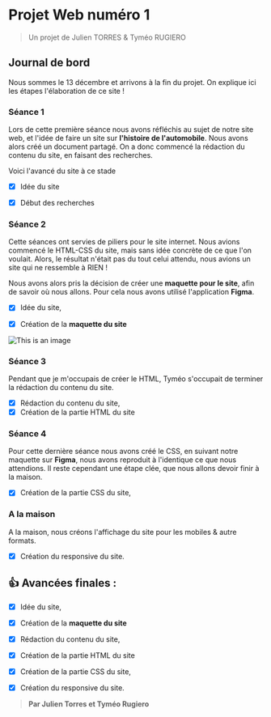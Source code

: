 # Projet Web numéro 1
> Un projet de Julien TORRES & Tyméo RUGIERO
## Journal de bord
Nous sommes le 13 décembre et arrivons à la fin du projet.
On explique ici les étapes l'élaboration de ce site !

### Séance 1
Lors de cette première séance nous avons réfléchis au sujet de notre site web, et l'idée de faire un site sur **l'histoire de l'automobile**.
Nous avons alors créé un document partagé. On a donc commencé la rédaction du contenu du site, en faisant des recherches.

Voici l'avancé du site à ce stade

- [x] Idée du site
- [x] Début des recherches


### Séance 2 
Cette séances ont servies de piliers pour le site internet. Nous avions commencé le HTML-CSS du site, mais sans idée concrète de ce que l'on voulait.
Alors, le résultat n'était pas du tout celui attendu, nous avions un site qui ne ressemble à RIEN !

Nous avons alors pris la décision de créer une **maquette pour le site**, afin de savoir où nous allons.
Pour cela nous avons utilisé l'application **Figma**.

- [x] Idée du site,
- [x] Création de la **maquette du site**


![This is an image](https://www.zupimages.net/up/22/50/we0a.png)

### Séance 3
Pendant que je m'occupais de créer le HTML, Tyméo s'occupait de terminer la rédaction du contenu du site.

- [x] Rédaction du contenu du site,
- [x] Création de la partie HTML du site

### Séance 4
Pour cette dernière séance nous avons créé le CSS, en suivant notre maquette sur **Figma**, nous avons reproduit à l'identique ce que nous attendions.
Il reste cependant une étape clée, que nous allons devoir finir à la maison.

- [x] Création de la partie CSS du site,

### A la maison
A la maison, nous créons l'affichage du site pour les mobiles & autre formats. 

- [x] Création du responsive du site.


## :+1: Avancées finales : 
- [x] Idée du site,
- [x] Création de la **maquette du site**
- [x] Rédaction du contenu du site,
- [x] Création de la partie HTML du site
- [x] Création de la partie CSS du site,
- [x] Création du responsive du site.


> **Par Julien Torres et Tyméo Rugiero**
